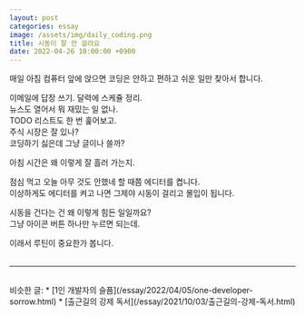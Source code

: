 ```yaml
---
layout: post
categories: essay
image: /assets/img/daily_coding.png
title: 시동이 잘 안 걸려요
date: 2022-04-26 10:00:00 +0900
---
```


매일 아침 컴퓨터 앞에 앉으면 코딩은 안하고 편하고 쉬운 일만 찾아서 합니다.

이메일에 답장 쓰기. 달력에 스케쥴 정리.  
뉴스도 열어서 뭐 재밌는 일 없나.  
TODO 리스트도 한 번 훑어보고.  
주식 시장은 잘 있나?  
코딩하기 싫은데 그냥 글이나 쓸까?

아침 시간은 왜 이렇게 잘 흘러 가는지.

점심 먹고 오늘 아무 것도 안했네 할 때쯤 에디터를 켭니다.  
이상하게도 에디터를 켜고 나면 그제야 시동이 걸리고 몰입이 됩니다.

시동을 건다는 건 왜 이렇게 힘든 일일까요?  
그냥 아이콘 버튼 하나만 누르면 되는데.

이래서 루틴이 중요한가 봅니다.
<br>
<br>

---

<br>
비슷한 글:
* [1인 개발자의 슬픔](/essay/2022/04/05/one-developer-sorrow.html)
* [출근길의 강제 독서](/essay/2021/10/03/출근길의-강제-독서.html)